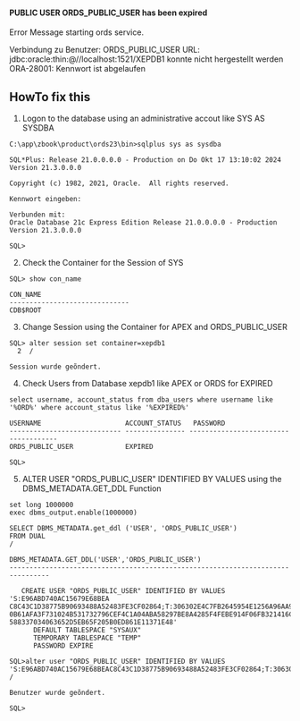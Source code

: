 #### PUBLIC USER ORDS_PUBLIC_USER has been expired 

Error Message starting ords service.

Verbindung zu Benutzer: ORDS_PUBLIC_USER URL: jdbc:oracle:thin:@//localhost:1521/XEPDB1 konnte nicht hergestellt werden
ORA-28001: Kennwort ist abgelaufen

HowTo fix this
---------------

1. Logon to the database using an administrative accout like SYS AS SYSDBA

```
C:\app\zbook\product\ords23\bin>sqlplus sys as sysdba

SQL*Plus: Release 21.0.0.0.0 - Production on Do Okt 17 13:10:02 2024
Version 21.3.0.0.0

Copyright (c) 1982, 2021, Oracle.  All rights reserved.

Kennwort eingeben:

Verbunden mit:
Oracle Database 21c Express Edition Release 21.0.0.0.0 - Production
Version 21.3.0.0.0

SQL>
```

2. Check the Container for the Session of SYS

```
SQL> show con_name

CON_NAME
------------------------------
CDB$ROOT
```

3. Change Session using the Container for APEX and ORDS_PUBLIC_USER

```
SQL> alter session set container=xepdb1
  2  /

Session wurde geõndert.
```

4. Check Users from Database xepdb1 like APEX or ORDS for EXPIRED

```
select username, account_status from dba_users where username like '%ORD%' where account_status like '%EXPIRED%'

USERNAME                     ACCOUNT_STATUS   PASSWORD
---------------------------- --------------- -------------------------------------
ORDS_PUBLIC_USER             EXPIRED

SQL>
```

5. ALTER USER "ORDS_PUBLIC_USER" IDENTIFIED BY VALUES using the DBMS_METADATA.GET_DDL Function

```
set long 1000000
exec dbms_output.enable(1000000)

SELECT DBMS_METADATA.get_ddl ('USER', 'ORDS_PUBLIC_USER')
FROM DUAL
/

DBMS_METADATA.GET_DDL('USER','ORDS_PUBLIC_USER')
--------------------------------------------------------------------------------

   CREATE USER "ORDS_PUBLIC_USER" IDENTIFIED BY VALUES 'S:E96ABD740AC15679E68BEA
C8C43C1D38775B90693488A52483FE3CF02864;T:306302E4C7FB2645954E1256A96AA90F622222B
0B61AFA3F731024B531732796CEF4C1A04ABA58297BE8A4285F4FEBE914F06FB321416CA232BD850
588337034063652D5EB65F205B0ED861E11371E48'
      DEFAULT TABLESPACE "SYSAUX"
      TEMPORARY TABLESPACE "TEMP"
      PASSWORD EXPIRE

SQL>alter user "ORDS_PUBLIC_USER" IDENTIFIED BY VALUES 'S:E96ABD740AC15679E68BEAC8C43C1D38775B90693488A52483FE3CF02864;T:306302E4C7FB2645954E1256A96AA90F622222B0B61AFA3F731024B531732796CEF4C1A04ABA58297BE8A4285F4FEBE914F06FB321416CA232BD850588337034063652D5EB65F205B0ED861E11371E48'
/

Benutzer wurde geõndert.

SQL>
```
